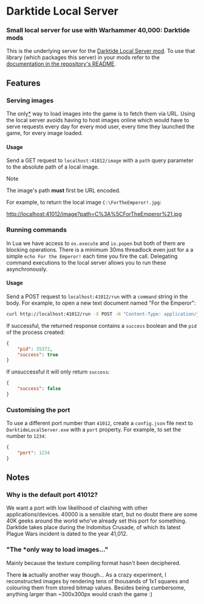 # Darktide Local Server

### Small local server for use with Warhammer 40,000: Darktide mods

This is the underlying server for the [Darktide Local Server mod](https://www.nexusmods.com/warhammer40kdarktide/mods/211). To use that library (which packages this server) in your mods refer to the [documentation in the repository's README](https://github.com/ronvoluted/darktide-mods/blob/main/DarktideLocalServer/README.md).

## Features

### Serving images

The only[*](#the-only-way-to-load-images) way to load images into the game is to fetch them via URL. Using the local server avoids having to host images online which would have to serve requests every day for every mod user, every time they launched the game, for every image loaded.

#### Usage

Send a GET request to `localhost:41012/image` with a `path` query parameter to the absolute path of a local image.

> [!note]
> The image's path **must** first be URL encoded.

For example, to return the local image `C:\ForTheEmperor!.jpg`:

[http://localhost:41012/image?path=C%3A%5CForTheEmperor%21.jpg](http://localhost:41012/image?path=C%3A%5CForTheEmperor%21.jpg)

### Running commands

In Lua we have access to `os.execute` and `io.popen` but both of them are blocking operations. There is a minimum 30ms threadlock even just for a a simple `echo For the Emperor!` each time you fire the call. Delegating command executions to the local server allows you to run these asynchronously.

#### Usage

Send a POST request to `localhost:41012/run` with a `command` string in the body. For example, to open a new text document named "For the Emperor":

```bash
curl http://localhost:41012/run -X POST -H "Content-Type: application/json" -d "{\"command\": \"notepad 'For the Emperor!'\"}"
```

If successful, the returned response contains a `success` boolean and the `pid` of the process created:

```json
{
	"pid": 35372,
	"success": true
}
```
If unsuccessful it will only return `success`:
```json
{
	"success": false
}
```

### Customising the port
To use a different port number than `41012`, create a `config.json` file next to `DarktideLocalServer.exe` with a `port` property. For example, to set the number to `1234`:

```json
{
	"port": 1234
}
```

## Notes

### Why is the default port 41012?

We want a port with low likelihood of clashing with other applications/devices. 40000 is a sensible start, but no doubt there are some 40K geeks around the world who've already set this port for something. Darktide takes place during the Indomitus Crusade, of which its latest Plague Wars incident is dated to the year 41,012.

### "The *only way to load images..."

Mainly because the texture compiling format hasn't been deciphered.

There **is** actually another way though... As a crazy experiment, I reconstructed images by rendering tens of thousands of 1x1 squares and colouring them from stored bitmap values. Besides being cumbersome, anything larger than ~300x300px would crash the game :)
